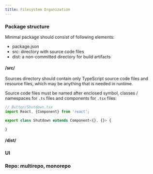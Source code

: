 ```yaml
---
title: Filesystem Organization
---
```


### Package structure

Minimal package should consist of following elements:

- package.json
- src: directory with source code files
- dist: a non-committed directory for build artifacts

#### /src/

Sources directory should contain only TypeScript source code files and
resource files, which may be anything that is needed in runtime.

Source code files must be named after enclosed symbol, classes / 
namespaces for `.ts` files and components for `.tsx` files:

```typescript jsx
// Button/Shutdown.tsx
import React, {Component} from 'react';

export class Shutdown extends Component<{}, {}> {
    
}
```

#### /dist/

### UI

### Repo: multirepo, monorepo
